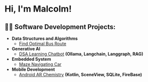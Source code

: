 <h1>Hi, I'm Malcolm! <br/></h1>

<h2>👨‍💻 Software Development Projects:</h2>

- <b>Data Structures and Algorithms</b>
  - [Find Optimal Bus Route](https://github.com/malcolm5964/DSA-Bus-Route)
- <b>Generative AI </b>
  - [DSA Learning Chatbot](https://github.com/malcolm5964/LLM-Chatbot) <b>(Ollama, Langchain, Langgraph, RAG)</b>
- <b>Embedded System</b>
  - [Maze Navigating Car](https://github.com/malcolm5964/INF2004_Embedded_T68)
- <b>Mobile Development</b>
  - [Android AR Chemistry](https://github.com/malcolm5964/INF2004_Embedded_T68) <b>(Kotlin, SceneView, SQLite, FireBase)</b>


<!--
**joshmadakor1/joshmadakor1** is a ✨ _special_ ✨ repository because its `README.md` (this file) appears on your GitHub profile.

Here are some ideas to get you started:

- 🔭 I’m currently working on ...
- 🌱 I’m currently learning ...
- 👯 I’m looking to collaborate on ...
- 🤔 I’m looking for help with ...
- 💬 Ask me about ...
- 📫 How to reach me: ...
- 😄 Pronouns: ...
- ⚡ Fun fact: ...
-->
